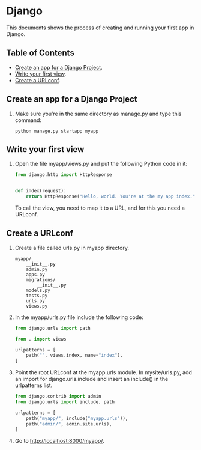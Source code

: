 # Django
This documents shows the process of creating and running your first app in Django.

## Table of Contents

- [Create an app for a Django Project](#create-an-app-for-a-django-project).
- [Write your first view](#write-your-first-view).
- [Create a URLconf](#create-a-urlconf).

## Create an app for a Django Project


1. Make sure you’re in the same directory as manage.py and type this command:

    ```shell
    python manage.py startapp myapp
    ```

## Write your first view

1. Open the file myapp/views.py and put the following Python code in it:
    
    ```python
    from django.http import HttpResponse


    def index(request):
        return HttpResponse("Hello, world. You're at the my app index.")
    ```

    To call the view, you need to map it to a URL, and for this you need a URLconf.

## Create a URLconf

1. Create a file called urls.py in myapp directory.
    
    ```shell
    myapp/
        __init__.py
        admin.py
        apps.py
        migrations/
            __init__.py
        models.py
        tests.py
        urls.py
        views.py
    ```

2. In the myapp/urls.py file include the following code:
    
    ```python
    from django.urls import path

    from . import views

    urlpatterns = [
        path("", views.index, name="index"),
    ]
    ```


3. Point the root URLconf at the myapp.urls module. In mysite/urls.py, add an import for django.urls.include and insert an include() in the urlpatterns list.
    
    ```python
    from django.contrib import admin
    from django.urls import include, path

    urlpatterns = [
        path("myapp/", include("myapp.urls")),
        path("admin/", admin.site.urls),
    ]
    ```

4.  Go to [http://localhost:8000/myapp/](http://localhost:8000/myapp/).